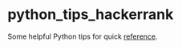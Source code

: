 # python_tips_hackerrank
Some helpful Python tips for quick [reference](https://github.com/Sreekiranar/python_tips/blob/main/python_tips.ipynb).

